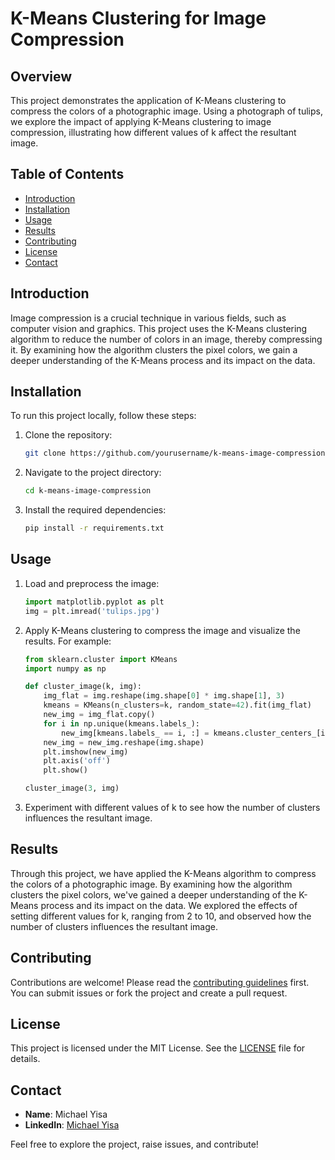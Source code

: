 # K-Means Clustering for Image Compression

## Overview
This project demonstrates the application of K-Means clustering to compress the colors of a photographic image. Using a photograph of tulips, we explore the impact of applying K-Means clustering to image compression, illustrating how different values of k affect the resultant image.

## Table of Contents
- [Introduction](#introduction)
- [Installation](#installation)
- [Usage](#usage)
- [Results](#results)
- [Contributing](#contributing)
- [License](#license)
- [Contact](#contact)

## Introduction
Image compression is a crucial technique in various fields, such as computer vision and graphics. This project uses the K-Means clustering algorithm to reduce the number of colors in an image, thereby compressing it. By examining how the algorithm clusters the pixel colors, we gain a deeper understanding of the K-Means process and its impact on the data.

## Installation
To run this project locally, follow these steps:

1. Clone the repository:
    ```sh
    git clone https://github.com/yourusername/k-means-image-compression.git
    ```

2. Navigate to the project directory:
    ```sh
    cd k-means-image-compression
    ```

3. Install the required dependencies:
    ```sh
    pip install -r requirements.txt
    ```

## Usage
1. Load and preprocess the image:
    ```python
    import matplotlib.pyplot as plt
    img = plt.imread('tulips.jpg')
    ```

2. Apply K-Means clustering to compress the image and visualize the results. For example:
    ```python
    from sklearn.cluster import KMeans
    import numpy as np

    def cluster_image(k, img):
        img_flat = img.reshape(img.shape[0] * img.shape[1], 3)
        kmeans = KMeans(n_clusters=k, random_state=42).fit(img_flat)
        new_img = img_flat.copy()
        for i in np.unique(kmeans.labels_):
            new_img[kmeans.labels_ == i, :] = kmeans.cluster_centers_[i]
        new_img = new_img.reshape(img.shape)
        plt.imshow(new_img)
        plt.axis('off')
        plt.show()

    cluster_image(3, img)
    ```

3. Experiment with different values of k to see how the number of clusters influences the resultant image.

## Results
Through this project, we have applied the K-Means algorithm to compress the colors of a photographic image. By examining how the algorithm clusters the pixel colors, we've gained a deeper understanding of the K-Means process and its impact on the data. We explored the effects of setting different values for k, ranging from 2 to 10, and observed how the number of clusters influences the resultant image.

## Contributing
Contributions are welcome! Please read the [contributing guidelines](CONTRIBUTING.md) first. You can submit issues or fork the project and create a pull request.

## License
This project is licensed under the MIT License. See the [LICENSE](LICENSE) file for details.

## Contact
- **Name**: Michael Yisa
- **LinkedIn**: [Michael Yisa](https://www.linkedin.com/in/michael-yisa-382a9b249)

Feel free to explore the project, raise issues, and contribute!

